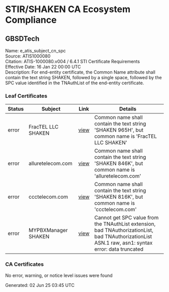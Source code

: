 # STIR/SHAKEN CA Ecosystem Compliance

## GBSDTech

Name: e_atis_subject_cn_spc\
Source: ATIS1000080\
Citation: ATIS-1000080.v004 / 6.4.1 STI Certificate Requirements\
Effective Date: 16 Jan 22 00:00 UTC\
Description: For end-entity certificate, the Common Name attribute shall contain the text string SHAKEN, followed by a single space, followed by the SPC value identified in the TNAuthList of the end-entity certificate.

### Leaf Certificates

| Status | Subject | Link | Details |
|--------|---------|------|---------|
| error | FracTEL LLC SHAKEN | [view](../../CERTS/703a1ebb0715a4bfcacac752f2d1fba1b03aa25e770fbab46df5f89e4d004063/README.md) | Common name shall contain the text string 'SHAKEN 965H', but common name is 'FracTEL LLC SHAKEN' |
| error | alluretelecom.com | [view](../../CERTS/5486360ac5b339b588547ee88d42ca59ee3cdd87a0911ce2d16c3a8dd376efe0/README.md) | Common name shall contain the text string 'SHAKEN 846K', but common name is 'alluretelecom.com' |
| error | ccctelecom.com | [view](../../CERTS/7ed6c39c5ac9266fe9fcc9b777f7231de3c57af2fa94edc9073ce13a2b61ff99/README.md) | Common name shall contain the text string 'SHAKEN 816K', but common name is 'ccctelecom.com' |
| error | MYPBXManager SHAKEN | [view](../../CERTS/ea5813855308274fae05fdcae622a159efa47cde2ccf87a9cdf09d9ef43d93f2/README.md) | Cannot get SPC value from the TNAuthList extension, bad TNAuthorizationList, bad TNAuthorizationList ASN.1 raw, asn1: syntax error: data truncated |

### CA Certificates

No error, warning, or notice level issues were found


Generated: 02 Jun 25 03:45 UTC